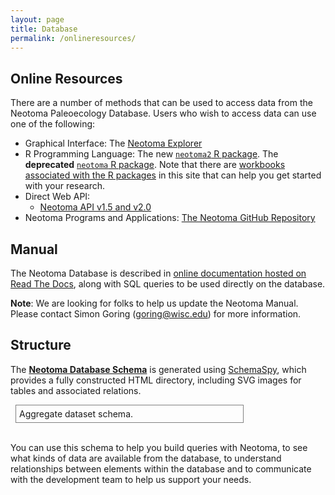 ```yaml
---
layout: page
title: Database
permalink: /onlineresources/
---
```


## Online Resources

There are a number of methods that can be used to access data from the Neotoma Paleoecology Database.  Users who wish to access data can use one of the following:

* Graphical Interface: The [Neotoma Explorer](http://apps.neotomadb.org/explorer)
* R Programming Language: The new [`neotoma2` R package](https://github.com/ropensci/neotoma2/). The **deprecated** [`neotoma` R package](https://github.com/ropensci/neotoma/).  Note that there are [workbooks associated with the R packages](https://open.neotomadb.org/workbooks.html) in this site that can help you get started with your research.
* Direct Web API:
  * [Neotoma API v1.5 and v2.0](http://api.neotomadb.org)
* Neotoma Programs and Applications: [The Neotoma GitHub Repository](http://github.com/neotomadb)

## Manual

The Neotoma Database is described in [online documentation hosted on Read The Docs](https://open.neotomadb.org/manual), along with SQL queries to be used directly on the database.

**Note**: We are looking for folks to help us update the Neotoma Manual.  Please contact Simon Goring ([goring@wisc.edu](mailto:goring@wisc.edu)) for more information.

## Structure

The <strong><a href="../dbschema/index.html">Neotoma Database Schema</a></strong> is generated using [SchemaSpy](http://schemaspy.org/), which provides a fully constructed HTML directory, including SVG images for tables and associated relations.

<object type="image/svg+xml" data="../dbschema/diagrams/aggregatechronologies.1degree.svg" style="display: block;margin-left: auto;margin-right: auto;width:70%; padding:5px;border-color:gray;border-style:solid;border-width:0.5px;margin-left:8px;">
  Aggregate dataset schema.
  <!-- fallback image in CSS -->
</object><br>

You can use this schema to help you build queries with Neotoma, to see what kinds of data are available from the database, to understand relationships between elements within the database and to communicate with the development team to help us support your needs.
